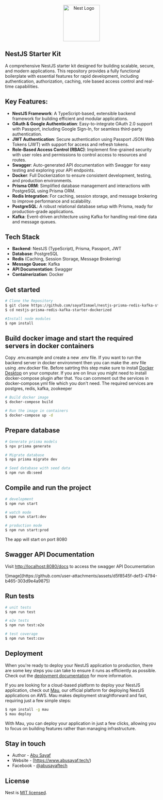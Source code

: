 <p align="center">
  <a href="http://nestjs.com/" target="blank"><img src="https://nestjs.com/img/logo-small.svg" width="120" alt="Nest Logo" /></a>
</p>

[circleci-image]: https://img.shields.io/circleci/build/github/nestjs/nest/master?token=abc123def456
[circleci-url]: https://circleci.com/gh/nestjs/nest


## NestJS Starter Kit

A comprehensive NestJS starter kit designed for building scalable, secure, and modern applications. This repository provides a fully functional boilerplate with essential features for rapid development, including authentication, authorization, caching, role based access control and real-time capabilities.

## Key Features:

- **NestJS Framework**: A TypeScript-based, extensible backend framework for building efficient and modular applications.
- **OAuth & Google Authentication**: Easy-to-integrate OAuth 2.0 support with Passport, including Google Sign-In, for seamless third-party authentication.
- **JWT Authentication**: Secure authentication using Passport JSON Web Tokens (JWT) with support for access and refresh tokens.
- **Role-Based Access Control (RBAC)**: Implement fine-grained security with user roles and permissions to control access to resources and routes.
- **Swagger**: Auto-generated API documentation with Swagger for easy testing and exploring your API endpoints.
- **Docker**: Full Dockerization to ensure consistent development, testing, and production environments.
- **Prisma ORM**: Simplified database management and interactions with PostgreSQL using Prisma ORM.
- **Redis Integration**: For caching, session storage, and message brokering to improve performance and scalability.
- **PostgreSQL**: A robust relational database setup with Prisma, ready for production-grade applications.
- **Kafka**: Event-driven architecture using Kafka for handling real-time data and message queues.


## Tech Stack

- **Backend**: NestJS (TypeScript), Prisma, Passport, JWT
- **Database**: PostgreSQL
- **Redis** (Caching, Session Storage, Message Brokering)
- **Message Queue**: Kafka
- **API Documentation**: Swagger
- **Containerization**: Docker

## Get started

```bash
# Clone the Repository
$ git clone https://github.com/sayafIsmael/nestjs-prisma-redis-kafka-starter-dockerized.git
$ cd nestjs-prisma-redis-kafka-starter-dockerized

#Install node modules
$ npm install
```

## Build docker image and start the required servers in docker containers

<p>Copy .env.example and create a new .env file. If you want to run the backend server in docker environment then you can make the .env file using .env.docker file. Before satrting this step make sure to install <span><a href="https://www.docker.com/">Docker Desktop</a></span> on your computer. If you are on linux you might need to install docker-compose plugin after that. You can comment out the services in docker-compose.yml file which you don't need. The required services are postgres, redis, kafka, zookeeper </p>

```bash
# Build docker image
$ docker-compose build

# Run the image in containers
$ docker-compose up -d

```

## Prepare database

```bash
# Generate prisma models
$ npx prisma generate

# Migrate database
$ npx prisma migrate dev

# Seed database with seed data
$ npm run db:seed
```

## Compile and run the project

```bash
# development
$ npm run start

# watch mode
$ npm run start:dev

# production mode
$ npm run start:prod
```
<p>
The app will start on port 8080
</p>

## Swagger API Documentation
<p>Visit <span><a href="http://localhost:8080/docs">http://localhost:8080/docs</a></span> to access the swagger API Documentation</p>
![image](https://github.com/user-attachments/assets/d5f8545f-def3-4794-b465-303d9e4a9875)

## Run tests

```bash
# unit tests
$ npm run test

# e2e tests
$ npm run test:e2e

# test coverage
$ npm run test:cov
```


## Deployment

When you're ready to deploy your NestJS application to production, there are some key steps you can take to ensure it runs as efficiently as possible. Check out the [deployment documentation](https://docs.nestjs.com/deployment) for more information.

If you are looking for a cloud-based platform to deploy your NestJS application, check out [Mau](https://mau.nestjs.com), our official platform for deploying NestJS applications on AWS. Mau makes deployment straightforward and fast, requiring just a few simple steps:

```bash
$ npm install -g mau
$ mau deploy
```

With Mau, you can deploy your application in just a few clicks, allowing you to focus on building features rather than managing infrastructure.


## Stay in touch

- Author - [Abu Sayaf](https://www.abusayaf.tech/)
- Website - [https://www.abusayaf.tech/)
- Facebook - [@abusayaftech](https://www.facebook.com/abusayaftech)

## License

Nest is [MIT licensed](https://github.com/nestjs/nest/blob/master/LICENSE).

